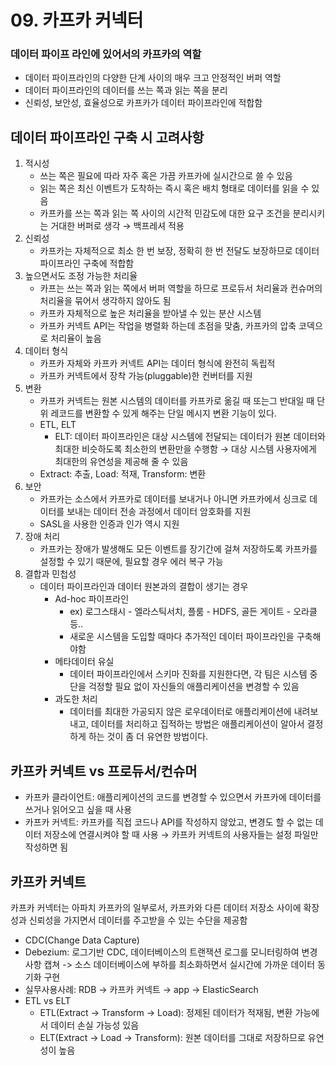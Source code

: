 # 09. 카프카 커넥터
### 데이터 파이프 라인에 있어서의 카프카의 역할

- 데이터 파이프라인의 다양한 단계 사이의 매우 크고 안정적인 버퍼 역할
- 데이터 파이프라인의 데이터를 쓰는 쪽과 읽는 쪽을 분리
- 신뢰성, 보안성, 효율성으로 카프카가 데이터 파이프라인에 적합함

## 데이터 파이프라인 구축 시 고려사항

1. 적시성
    - 쓰는 쪽은 필요에 따라 자주 혹은 가끔 카프카에 실시간으로 쓸 수 있음
    - 읽는 쪽은 최신 이벤트가 도착하는 즉시 혹은 배치 형태로 데이터를 읽을 수 있음
    - 카프카를 쓰는 쪽과 읽는 쪽 사이의 시간적 민감도에 대한 요구 조건을 분리시키는 거대한 버퍼로 생각 
    → 백프레셔 적용
2. 신뢰성
    - 카프카는 자체적으로 최소 한 번 보장, 정확히 한 번 전달도 보장하므로 데이터 파이프라인 구축에 적합함
3. 높으면서도 조정 가능한 처리율
    - 카프는 쓰는 쪽과 읽는 쪽에서 버퍼 역할을 하므로 프로듀서 처리율과 컨슈머의 처리율을 묶어서 생각하지 않아도 됨
    - 카프카 자체적으로 높은 처리율을 받아낼 수 있는 분산 시스템
    - 카프카 커넥트 API는 작업을 병렬화 하는데 초점을 맞춤, 카프카의 압축 코덱으로 처리율이 높음
4. 데이터 형식
    - 카프카 자체와 카프카 커넥트 API는 데이터 형식에 완전히 독립적
    - 카프카 커넥트에서 장착 가능(pluggable)한 컨버터를 지원
5. 변환
    - 카프카 커넥트는 원본 시스템의 데이터를 카프카로 옮길 때 또는그 반대일 때 단위 레코드를 변환할 수 있게 해주는 단일 메시지 변환 기능이 있다.
    - ETL, ELT
        - ELT: 데이터 파이프라인은 대상 시스템에 전달되는 데이터가 원본 데이터와 최대한 비슷하도록 최소한의 변환만을 수행함 → 대상 시스템 사용자에게 최대한의 유연성을 제공해 줄 수 있음
    - Extract: 추출, Load: 적재, Transform: 변환
6. 보안
    - 카프카는 소스에서 카프카로 데이터를 보내거나 아니면 카프카에서 싱크로 데이터를 보내는 데이터 전송 과정에서 데이터 암호화를 지원
    - SASL을 사용한 인증과 인가 역시 지원
7. 장애 처리
    - 카프카는 장애가 발생해도 모든 이벤트를 장기간에 걸쳐 저장하도록 카프카를 설정할 수 있기 때문에, 필요할 경우 에러 복구 가능
8. 결합과 민첩성
    - 데이터 파이프라인과 데이터 원본과의 결합이 생기는 경우
        - Ad-hoc 파이프라인
            - ex) 로그스태시 - 엘라스틱서치, 플룸 - HDFS, 골든 게이트 - 오라클 등..
            - 새로운 시스템을 도입할 때마다 추가적인 데이터 파이프라인을 구축해야함
        - 메타데이터 유실
            - 데이터 파이프라인에서 스키마 진화를 지원한다면, 각 팀은 시스템 중단을 걱정할 필요 없이 자신들의 애플리케이션을 변경할 수 있음
        - 과도한 처리
            - 데이터를 최대한 가공되지 않은 로우데이터로 애플리케이션에 내려보내고, 데이터를 처리하고 집적하는 방법은 애플리케이션이 알아서 결정하게 하는 것이 좀 더 유연한 방법이다.

## 카프카 커넥트 vs 프로듀서/컨슈머

- 카프카 클라이언트: 애플리케이션의 코드를 변경할 수 있으면서 카프카에 데이터를 쓰거나 읽어오고 싶을 때 사용
- 카프카 커넥트: 카프카를 직접 코드나 API를 작성하지 않았고, 변경도 할 수 없는 데이터 저장소에 연결시켜야 할 때 사용 → 카프카 커넥트의 사용자들는 설정 파일만 작성하면 됨

## 카프카 커넥트

카프카 커넥터는 아파치 카프카의 일부로서, 카프카와 다른 데이터 저장소 사이에 확장성과 신뢰성을 가지면서 데이터를 주고받을 수 있는 수단을 제공함

- CDC(Change Data Capture)
- Debezium: 로그기반 CDC, 데이터베이스의 트랜잭션 로그를 모니터링하여 변경 사항 캡쳐 -> 소스 데이터베이스에 부하를 최소화하면서 실시간에 가까운 데이터 동기화 구현
- 실무사용사례: RDB → 카프카 커넥트 → app → ElasticSearch
- ETL vs ELT
  - ETL(Extract -> Transform -> Load): 정제된 데이터가 적재됨, 변환 가능에서 데이터 손실 가능성 있음
  - ELT(Extract -> Load -> Transform): 원본 데이터를 그대로 저장하므로 유연성이 높음
